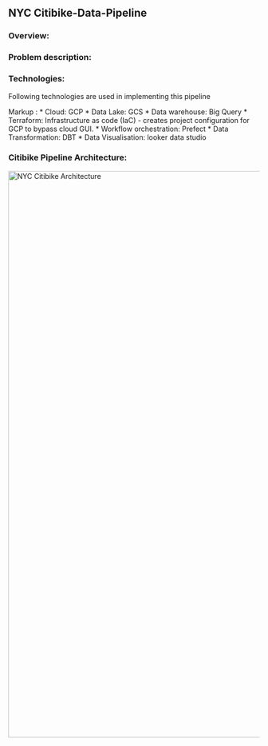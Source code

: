 ## NYC Citibike-Data-Pipeline

### Overview:



### Problem description:




### Technologies:

Following technologies are used in implementing this pipeline

Markup : * Cloud: GCP
              * Data Lake: GCS
              * Data warehouse: Big Query
          * Terraform: Infrastructure as code (IaC) - creates project configuration for GCP to bypass cloud GUI.
          * Workflow orchestration: Prefect
          * Data Transformation: DBT
          * Data Visualisation: looker data studio


### Citibike Pipeline Architecture:

<img width="1135" alt="NYC Citibike Architecture" src="https://user-images.githubusercontent.com/10378935/229427753-8279653b-5eb4-43d5-87c3-1d31d6383914.png">


